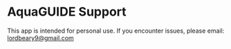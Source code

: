 # AquaGUIDE Support

This app is intended for personal use.
If you encounter issues, please email: lordbeary9@gmail.com
